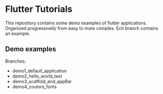 # Flutter Tutorials
This repository contains some demo examples of flutter applications. Organized progressivelly from easy to more complex. Ech branch contains an example.
## Demo examples
Branches:
* demo1_default_application
* demo2_hello_world_text
* demo3_scaffold_and_appBar
* demo4_coulors_fonts
